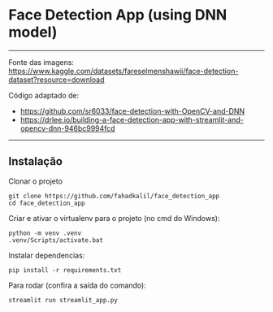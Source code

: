 # Face Detection App (using DNN model)

---

Fonte das imagens: https://www.kaggle.com/datasets/fareselmenshawii/face-detection-dataset?resource=download

Código adaptado de:
 - https://github.com/sr6033/face-detection-with-OpenCV-and-DNN
 - https://drlee.io/building-a-face-detection-app-with-streamlit-and-opencv-dnn-946bc9994fcd

---

## Instalação

Clonar o projeto
    
    git clone https://github.com/fahadkalil/face_detection_app
    cd face_detection_app

Criar e ativar o virtualenv para o projeto (no cmd do Windows):
    
    python -m venv .venv
    .venv/Scripts/activate.bat

Instalar dependencias:
    
    pip install -r requirements.txt

Para rodar (confira a saída do comando):

    streamlit run streamlit_app.py
